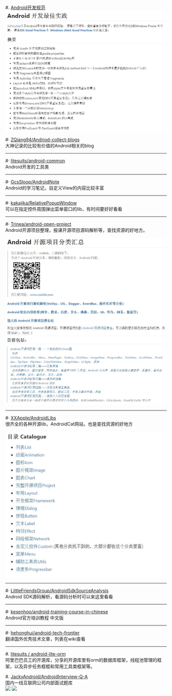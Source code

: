 #. [Android开发规范](https://github.com/futurice/android-best-practices/blob/master/translations/Chinese/README.cn.md)  
![](./picture/QQ截图20160929220654.jpg)
     

#· [ZQiang94/Andriod-collect-blogs](https://github.com/ZQiang94/Andriod-collect-blogs)  
大神记录的比较有价值的Android相关的blog  
***  

#· [litesuits/android-common](https://github.com/litesuits/android-common)  
Android开发的工具类  
***  

#· [GcsSloop/AndroidNote](https://github.com/GcsSloop/AndroidNote)  
Android的学习笔记，自定义View的内容比较丰富  

***  

#· [kakajika/RelativePopupWindow](https://github.com/kakajika/RelativePopupWindow)  
可以在指定控件周围弹出菜单窗口的lib，有时间要好好看看  
 
***   
 
#· [Trinea/android-open-project](https://github.com/Trinea/android-open-project)  
Android开源项目整理，报课开源项目源码解析等，查找资源的好地方。  

![](./picture/20160903114257.jpg)  
![](./picture/20160903114325.jpg)  

***  

#· [XXApple/AndroidLibs](https://github.com/XXApple/AndroidLibs)  
很齐全的各种开源lib，AndroidCat网站，也是查找资源的好地方 

![](./picture/20160903114356.jpg)

***  

#· [LittleFriendsGroup/AndroidSdkSourceAnalysis](https://github.com/LittleFriendsGroup/AndroidSdkSourceAnalysis)  
Android SDK源码解析，看源码分析时可以来这里看看  

***  

#· [kesenhoo/android-training-course-in-chinese](https://github.com/kesenhoo/android-training-course-in-chinese)  
Android官方培训教程 中文版  

***  

#· [hehonghui/android-tech-frontier](https://github.com/hehonghui/android-tech-frontier/wiki)  
翻译国外优秀技术文章，列表在wiki查看  

***  

#. [litesuits / android-lite-orm]()  
阿里巴巴员工的开源库，分享的开源库里有orm的数据库框架，线程池管理的框架，以及异步任务框框和常用工具类框架等。

#. [JackyAndroid/AndroidInterview-Q-A](https://github.com/JackyAndroid/AndroidInterview-Q-A/blob/master/README-CN.md#%E6%8E%A5%E5%8F%A3%E7%9A%84%E6%84%8F%E4%B9%89-%E7%99%BE%E5%BA%A6)  
国内一线互联网公司内部面试题库  
![](https://github.com/woshidasusu/start/blob/master/picture/QQ%E6%88%AA%E5%9B%BE20160913135247.jpg) ![](https://github.com/woshidasusu/start/blob/master/picture/QQ%E6%88%AA%E5%9B%BE20160913135305.jpg)  

  
  

